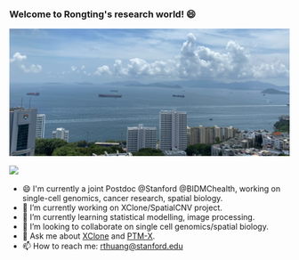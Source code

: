 ### Welcome to Rongting's research world! 😄
<img src="https://github.com/Rongtingting/Rongtingting/blob/main/images/SassonRoad5.jpg?raw=true"></img><table><tr>

![](https://github-readme-stats-sigma-five.vercel.app/api?username=Rongtingting&theme=dark)

<!--
**Rongtingting/Rongtingting** is a ✨ _special_ ✨ repository because its `README.md` (this file) appears on your GitHub profile.

Here are some ideas to get you started:

- 🔭 I’m currently working on ...
- 🌱 I’m currently learning ...
- 👯 I’m looking to collaborate on ...
- 🤔 I’m looking for help with ...
- 💬 Ask me about ...
- 📫 How to reach me: ...
- 😄 Pronouns: ...
- ⚡ Fun fact: ...
-->

- 😄 I'm currently a joint Postdoc @Stanford @BIDMChealth, working on single-cell genomics, cancer research, spatial biology.
- 🔭 I’m currently working on XClone/SpatialCNV project.
- 🌱 I’m currently learning statistical modelling, image processing.
- 👯 I’m looking to collaborate on single cell genomics/spatial biology.
- 💬 Ask me about [XClone](https://github.com/single-cell-genetics/XClone) and [PTM-X](https://github.com/Rongtingting/PTM-X).
- 📫 How to reach me: rthuang@stanford.edu
